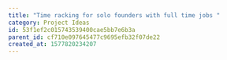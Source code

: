 ```yaml
---
title: "Time racking for solo founders with full time jobs "
category: Project Ideas
id: 53f1ef2c015743539400cae5bb7e6b3a
parent_id: cf710e097645477c9695efb32f07de22
created_at: 1577820234207
---
```



                